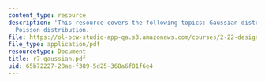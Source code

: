 ```yaml
---
content_type: resource
description: 'This resource covers the following topics: Gaussian distribution, and
  Poisson distribution.'
file: https://ol-ocw-studio-app-qa.s3.amazonaws.com/courses/2-22-design-principles-for-ocean-vehicles-13-42-spring-2005/65b7222728aef3895d25368a6f01f6e4_r7_gaussian.pdf
file_type: application/pdf
resourcetype: Document
title: r7_gaussian.pdf
uid: 65b72227-28ae-f389-5d25-368a6f01f6e4
---
```

